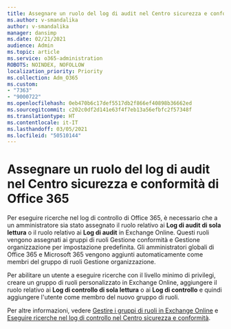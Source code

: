 ```yaml
---
title: Assegnare un ruolo del log di audit nel Centro sicurezza e conformità di Office 365
ms.author: v-smandalika
author: v-smandalika
manager: dansimp
ms.date: 02/21/2021
audience: Admin
ms.topic: article
ms.service: o365-administration
ROBOTS: NOINDEX, NOFOLLOW
localization_priority: Priority
ms.collection: Adm_O365
ms.custom:
- "7363"
- "9000722"
ms.openlocfilehash: 0eb470b6c17def5517db2f866ef40898b36662ed
ms.sourcegitcommit: c202c0df2d141e63f4f7eb13a56efbfc2f57348f
ms.translationtype: HT
ms.contentlocale: it-IT
ms.lasthandoff: 03/05/2021
ms.locfileid: "50510144"
---
```

# <a name="assign-an-audit-log-role-in-the-office-365-security--compliance-center"></a>Assegnare un ruolo del log di audit nel Centro sicurezza e conformità di Office 365

Per eseguire ricerche nel log di controllo di Office 365, è necessario che a un amministratore sia stato assegnato il ruolo relativo ai **Log di audit di sola lettura** o il ruolo relativo ai **Log di audit** in Exchange Online. Questi ruoli vengono assegnati ai gruppi di ruoli Gestione conformità e Gestione organizzazione per impostazione predefinita. Gli amministratori globali di Office 365 e Microsoft 365 vengono aggiunti automaticamente come membri del gruppo di ruoli Gestione organizzazione.

Per abilitare un utente a eseguire ricerche con il livello minimo di privilegi, creare un gruppo di ruoli personalizzato in Exchange Online, aggiungere il ruolo relativo ai **Log di controllo di sola lettura** o ai **Log di controllo** e quindi aggiungere l'utente come membro del nuovo gruppo di ruoli.

Per altre informazioni, vedere [Gestire i gruppi di ruoli in Exchange Online](https://docs.microsoft.com/Exchange/permissions-exo/role-groups) e [Eseguire ricerche nel log di controllo nel Centro sicurezza e conformità](https://docs.microsoft.com/microsoft-365/compliance/search-the-audit-log-in-security-and-compliance).